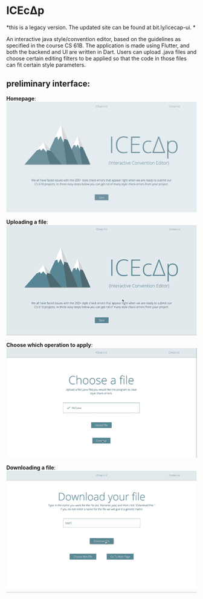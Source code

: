 # ICEcΔp
*this is a legacy version. The updated site can be found at bit.ly/icecap-ui. *

 An interactive java style/convention editor, based on the guidelines as specified in the course CS 61B.
 The application is made using Flutter, and both the backend and UI are written in Dart. 
 Users can upload .java files and choose certain editing filters to be applied so that the code in those files can fit certain style parameters. 
 
 ## preliminary interface:
 
 **Homepage**: 
 ![](assets/homepage.png)
 
 **Uploading a file**: 
 ![](assets/choose_file.gif)
 
 **Choose which operation to apply**: 
 ![](assets/actions.gif)
 
 **Downloading a file**: 
 ![](assets/download.gif)
